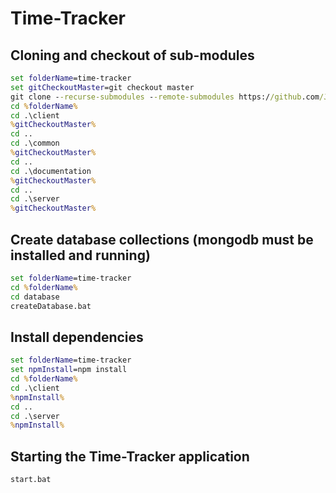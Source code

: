 # Time-Tracker

## Cloning and checkout of sub-modules
```bat
set folderName=time-tracker
set gitCheckoutMaster=git checkout master
git clone --recurse-submodules --remote-submodules https://github.com/JensUngerer/time-tracker.git %folderName%
cd %folderName%
cd .\client
%gitCheckoutMaster%
cd ..
cd .\common
%gitCheckoutMaster%
cd ..
cd .\documentation
%gitCheckoutMaster%
cd ..
cd .\server
%gitCheckoutMaster%
```
## Create database collections (mongodb must be installed and running)
```bat
set folderName=time-tracker
cd %folderName%
cd database
createDatabase.bat
```

## Install dependencies
```bat
set folderName=time-tracker
set npmInstall=npm install
cd %folderName%
cd .\client
%npmInstall%
cd ..
cd .\server
%npmInstall%
```

## Starting the Time-Tracker application
```console
start.bat
```